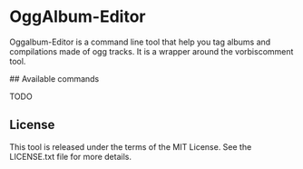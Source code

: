 # OggAlbum-Editor

Oggalbum-Editor is a command line tool that help you tag albums and compilations made of ogg tracks. It is a wrapper around the vorbiscomment tool.

## Available commands

TODO

## License

This tool is released under the terms of the MIT License. See the LICENSE.txt file for more details.
